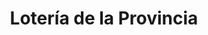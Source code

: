 ---
title: "Lotería de la Provincia"
url: /isidro-casanova/loteria-de-la-provincia-pedro-leon-gallo/
shop: Lotterie
---